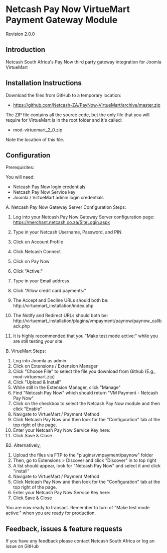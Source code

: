 Netcash Pay Now VirtueMart Payment Gateway Module
==============================================

Revision 2.0.0

Introduction
------------
Netcash South Africa's Pay Now third party gateway integration for Joomla VirtueMart

Installation Instructions
-------------------------
Download the files from GitHub to a temporary location:
* https://github.com/Netcash-ZA/PayNow-VirtueMart/archive/master.zip

The ZIP file contains all the source code, but the only file that you will require for VirtueMart is in the root folder and it's called:

* mod-virtuemart_2_0.zip

Note the location of this file.

Configuration
-------------

Prerequisites:

You will need:
* Netcash Pay Now login credentials
* Netcash Pay Now Service key
* Joomla / VirtueMart admin login credentials

A. Netcash Pay Now Gateway Server Configuration Steps:

1. Log into your Netcash Pay Now Gateway Server configuration page:
	https://merchant.netcash.co.za/SiteLogin.aspx
2. Type in your Netcash Username, Password, and PIN
2. Click on Account Profile
3. Click Netcash Connect
4. Click on Pay Now
5. Click "Active:"
6. Type in your Email address
7. Click "Allow credit card payments:"

8. The Accept and Decline URLs should both be:
	http://virtuemart_installation/index.php

9. The Notify and Redirect URLs should both be:
	http://virtuemart_installation/plugins/vmpayment/paynow/paynow_callback.php

10. It is highly recommended that you "Make test mode active:" while you are still testing your site.

B. VirueMart Steps:

1. Log into Joomla as admin
2. Click on Extensions / Extension Manager
3. Click "Choose File" to select the file you download from Github (E.g., mod-virtuemart.zip)
4. Click "Upload & Install"
5. While still in the Extension Manager, click "Manage"
6. Find "Netcash Pay Now" which should return "VM Payment - Netcash Pay Now"
7. Click on the checkbox to select the Netcash Pay Now module and then click "Enable"
8. Navigate to VirtueMart / Payment Method
9. Click Netcash Pay Now and then look for the "Configuration" tab at the top right of the page.
10. Enter your Netcash Pay Now Service Key here:
11. Click Save & Close

B2. Alternatively,

1. Upload the files via FTP to the "plugins/vmpayment/paynow" folder
2. Then, go to Extensions > Discover and click "Discover" in to top right
3. A list should appear, look for "Netcash Pay Now" and select it and click "install"
5. Navigate to VirtueMart / Payment Method
6. Click Netcash Pay Now and then look for the "Configuration" tab at the top right of the page.
7. Enter your Netcash Pay Now Service Key here:
8. Click Save & Close


You are now ready to transact. Remember to turn of "Make test mode active:" when you are ready for production.


Feedback, issues & feature requests
-----------------------------------
If you have any feedback please contact Netcash South Africa or log an issue on GitHub
